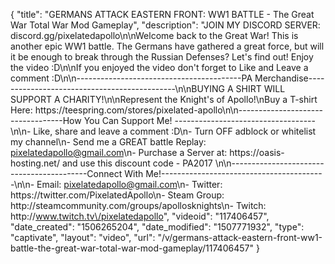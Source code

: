 {
    "title": "GERMANS ATTACK EASTERN FRONT: WW1 BATTLE - The Great War Total War Mod Gameplay",
    "description": "JOIN MY DISCORD SERVER: discord.gg\/pixelatedapollo\n\nWelcome back to the Great War! This is another epic WW1 battle. The Germans have gathered a great force, but will it be enough to break through the Russian Defenses? Let's find out! Enjoy the video :D\n\nIf you enjoyed the video don't forget to Like and Leave a comment :D\n\n-----------------------------------------PA Merchandise---------------------------------------------\n\nBUYING A SHIRT WILL SUPPORT A CHARITY!\n\nRepresent the Knight's of Apollo!\nBuy a T-shirt Here: https:\/\/teespring.com\/stores\/pixelated-apollo\n\n----------------------------------How You Can Support Me! -----------------------------------\n\n- Like, share and leave a comment :D\n- Turn OFF adblock or whitelist my channel\n- Send me a GREAT battle Replay: pixelatedapollo@gmail.com\n- Purchase a Server at: https:\/\/oasis-hosting.net\/ and use this discount code - PA2017 \n\n------------------------------------------Connect With Me!-----------------------------------------\n\n- Email: pixelatedapollo@gmail.com\n- Twitter: https:\/\/twitter.com\/PixelatedApollo\n- Steam Group:  http:\/\/steamcommunity.com\/groups\/apollosknights\n- Twitch: http:\/\/www.twitch.tv\/pixelatedapollo",
    "videoid": "117406457",
    "date_created": "1506265204",
    "date_modified": "1507771932",
    "type": "captivate",
    "layout": "video",
    "url": "\/v\/germans-attack-eastern-front-ww1-battle-the-great-war-total-war-mod-gameplay\/117406457"
}